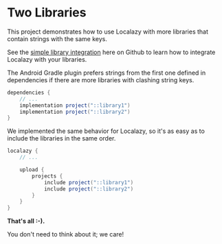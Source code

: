 # Two Libraries

This project demonstrates how to use Localazy with more libraries that contain strings with the same keys.

See the [simple library integration](https://github.com/localazy/android-demos/tree/master/simple-library) here on Github to learn how to integrate Localazy with your libraries. 

The Android Gradle plugin prefers strings from the first one defined in dependencies if there are more libraries with clashing string keys.
  
```groovy
dependencies {
    // ...
    implementation project("::library1")
    implementation project("::library2")
}
```

We implemented the same behavior for Localazy, so it's as easy as to include the libraries in the same order.  

```groovy
localazy {
    // ...

    upload {
        projects {
            include project("::library1")
            include project("::library2")
        }
    }
}
```

**That's all :-).** 

You don't need to think about it; we care!